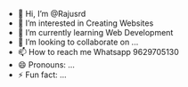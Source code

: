 - 👋 Hi, I’m @Rajusrd
- 👀 I’m interested in Creating Websites
- 🌱 I’m currently learning Web Development
- 💞️ I’m looking to collaborate on ...
- 📫 How to reach me Whatsapp 9629705130
- 😄 Pronouns: ...
- ⚡ Fun fact: ...

<!---
Rajusrd/Rajusrd is a ✨ special ✨ repository because its `README.md` (this file) appears on your GitHub profile.
You can click the Preview link to take a look at your changes.
--->
